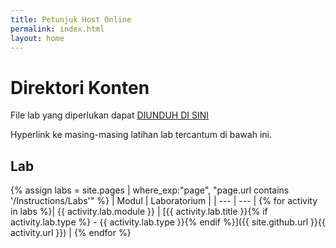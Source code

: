 ```yaml
---
title: Petunjuk Host Online
permalink: index.html
layout: home
---
```


# <a name="content-directory"></a>Direktori Konten

File lab yang diperlukan dapat [DIUNDUH DI SINI](https://github.com/MicrosoftLearning/AZ-104-MicrosoftAzureAdministrator/archive/master.zip)

Hyperlink ke masing-masing latihan lab tercantum di bawah ini.

## <a name="labs"></a>Lab

{% assign labs = site.pages | where_exp:"page", "page.url contains '/Instructions/Labs'" %}
| Modul | Laboratorium |
| --- | --- | 
{% for activity in labs  %}| {{ activity.lab.module }} | [{{ activity.lab.title }}{% if activity.lab.type %} - {{ activity.lab.type }}{% endif %}]({{ site.github.url }}{{ activity.url }}) |
{% endfor %}


